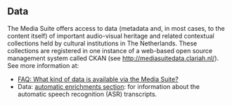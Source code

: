 Data
---

The Media Suite offers access to data (metadata and, in most cases, to the content itself) of important audio-visual heritage and related contextual collections held by cultural institutions in The Netherlands. These collections are registered in one instance of a web-based open source management system called CKAN (see http://mediasuitedata.clariah.nl/). See more information at:

- [FAQ: What kind of data is available via the Media Suite?](http://mediasuite.clariah.nl/documentation/faq/what-data) 
- Data: [automatic enrichments section](http://mediasuite.clariah.nl/documentation/data/automatic-enrichments): for information about the automatic speech recognition (ASR) transcripts.

